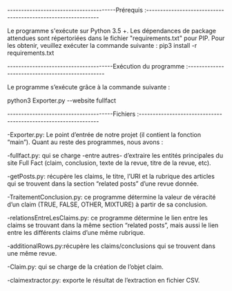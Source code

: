 ---------------------------------------Prérequis :-------------------------------------------------------------


Le programme s'exécute sur Python 3.5 +. Les dépendances de package attendues sont répertoriées dans le fichier "requirements.txt" pour PIP. Pour les obtenir,  veuillez exécuter la commande suivante :
pip3 install -r requirements.txt



--------------------------------------Exécution du programme :------------------------------------------------


Le  programme s’exécute grâce à la commande suivante :

 python3 Exporter.py --website  fullfact


--------------------------------------Fichiers :---------------------------------------------------------------



-Exporter.py: Le point d’entrée de notre projet (il contient la fonction “main”). Quant au reste des programmes, nous avons :


-fullfact.py: qui se charge -entre autres- d’extraire les entités principales du site Full Fact (claim, conclusion, texte de la revue, titre de la revue, etc).  


-getPosts.py: récupère les claims, le titre, l’URI et la rubrique des articles qui se trouvent dans la section “related posts” d’une revue donnée.


-TraitementConclusion.py: ce programme détermine la valeur de véracité d’un claim (TRUE, FALSE, OTHER, MIXTURE) à partir de sa conclusion.


-relationsEntreLesClaims.py: ce programme détermine le lien entre les claims se trouvant dans la même section “related posts”, mais aussi le lien entre les différents claims d’une même rubrique.


-additionalRows.py:récupère les claims/conclusions qui se trouvent dans une même revue.


-Claim.py: qui se charge de la création de l’objet claim.


-claimextractor.py: exporte le résultat de l’extraction en fichier CSV.
